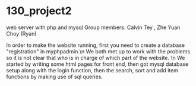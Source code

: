 # 130_project2
web server with php and mysql
Group members: 
Calvin Tey ,
Zhe Yuan Choy (Ryan)

In order to make the website running, first you need to create a database "registration" in myphpadmin.\n
We both met up to work with the problems so it is not clear that who is in charge of which part of the website. \n
We started by writing some html pages for front end, then got mysql database setup along with the login function, then the search, sort and add item functions by making use of sql queries.
